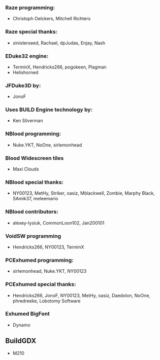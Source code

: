### Raze programming:
  * Christoph Oelckers, Mitchell Richters

### Raze special thanks:
  * sinisterseed, Rachael, dpJudas, Enjay, Nash
  
### EDuke32 engine:
  * TerminX, Hendricks266, pogokeen, Plagman
  * Helixhorned
  
### JFDuke3D by:
  * JonoF
  
### Uses BUILD Engine technology by:
  * Ken Silverman
  
### NBlood programming:
  * Nuke.YKT, NoOne, sirlemonhead
  
### Blood Widescreen tiles
  * Maxi Clouds
  
### NBlood special thanks:
  * NY00123, MetHy, Striker, oasiz, Mblackwell, Zombie, Marphy Black, SAmik37, meleemario

### NBlood contributors:
  * alexey-lysiuk, CommonLoon102, Jan200101

### VoidSW programming
  * Hendricks266, NY00123, TerminX

### PCExhumed programming:
  * sirlemonhead, Nuke.YKT, NY00123

### PCExhumed special thanks:
  * Hendricks266, JonoF, NY00123, MetHy, oasiz, Daedolon, NoOne, phredreeke, Lobotomy Software

### Exhumed BigFont
  * Dynamo

## BuildGDX
 * M210
